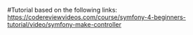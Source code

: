 #Tutorial based on the following links:
https://codereviewvideos.com/course/symfony-4-beginners-tutorial/video/symfony-make-controller
